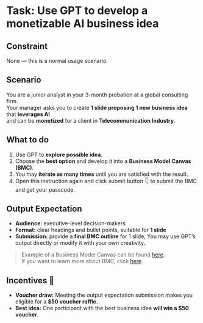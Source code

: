 
# Task: Use GPT to develop a monetizable AI business idea

**Constraint**
---
None — this is a normal usage scenario. 

**Scenario**
---
You are a junior analyst in your 3-month probation at a global consulting firm. <br>
Your manager asks you to create **1 slide proposing 1 new business idea** that **leverages AI** <br> 
and can be **monetized** for a client in **Telecommunication Industry**.

**What to do**
---
1. Use GPT to **explore possible idea**.
2. Choose the **best option** and develop it into a **Business Model Canvas (BMC)**.
3. You may **iterate as many times** until you are satisfied with the result.
4. Open this instruction again and click submit button 👇 to submit the BMC and get your passcode.

**Output Expectation**
---
- **Audience:** executive-level decision-makers  
- **Format:** clear headings and bullet points, suitable for **1 slide**  
- **Submission:** provide a **final BMC outline** for 1 slide, You may use GPT’s output directly or modify it with your own creativity.  

> Example of a Business Model Canvas can be found [here](https://www.garyfox.co/wp-content/uploads/2024/07/Linkedin-business-model-canvas.png.webp).  
> If you want to learn more about BMC, click [here](https://www.interaction-design.org/literature/topics/business-model-canvas?srsltid=AfmBOoocXvVcRYkDhsLEhjVMchR2rnuUeOHsADc1HzCW_hKJvRLfmqMh).

**Incentives 🎁**
---
- **Voucher draw:** Meeting the output expectation submission makes you eligible for a **$50 voucher raffle**.
- **Best idea:** One participant with the best business idea **will win a $50 voucher**.